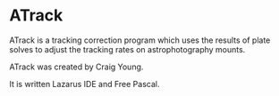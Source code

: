 # ATrack
ATrack is a tracking correction program which uses the results of plate solves to adjust the tracking rates on astrophotography mounts. 

ATrack was created by Craig Young.

It is written Lazarus IDE and Free Pascal. 
